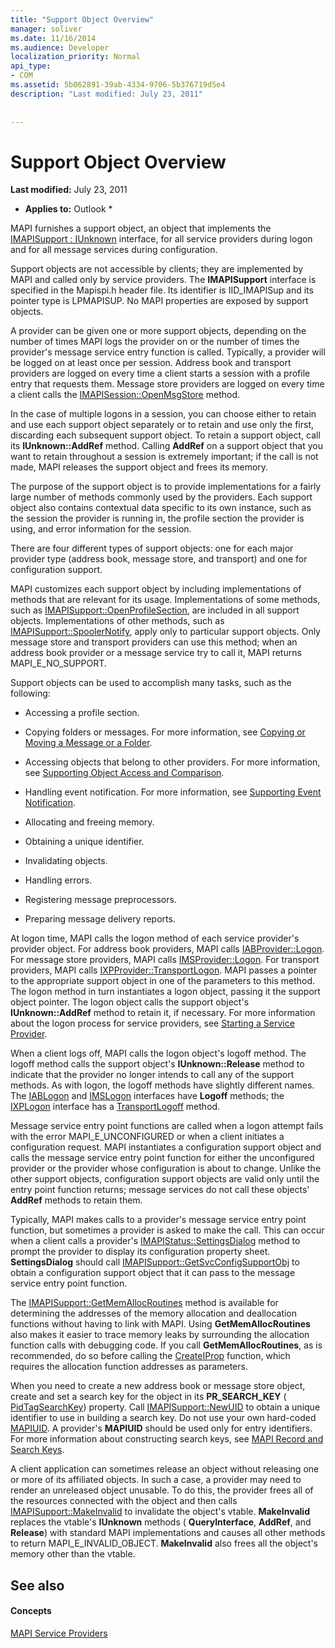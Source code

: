 ```yaml
---
title: "Support Object Overview"
manager: soliver
ms.date: 11/16/2014
ms.audience: Developer
localization_priority: Normal
api_type:
- COM
ms.assetid: 5b062891-39ab-4334-9706-5b376719d5e4
description: "Last modified: July 23, 2011"
 
 
---
```


# Support Object Overview

 **Last modified:** July 23, 2011 
  
 * **Applies to:** Outlook * 
  
MAPI furnishes a support object, an object that implements the [IMAPISupport : IUnknown](imapisupportiunknown.md) interface, for all service providers during logon and for all message services during configuration. 
  
Support objects are not accessible by clients; they are implemented by MAPI and called only by service providers. The **IMAPISupport** interface is specified in the Mapispi.h header file. Its identifier is IID_IMAPISup and its pointer type is LPMAPISUP. No MAPI properties are exposed by support objects. 
  
A provider can be given one or more support objects, depending on the number of times MAPI logs the provider on or the number of times the provider's message service entry function is called. Typically, a provider will be logged on at least once per session. Address book and transport providers are logged on every time a client starts a session with a profile entry that requests them. Message store providers are logged on every time a client calls the [IMAPISession::OpenMsgStore](imapisession-openmsgstore.md) method. 
  
In the case of multiple logons in a session, you can choose either to retain and use each support object separately or to retain and use only the first, discarding each subsequent support object. To retain a support object, call its **IUnknown::AddRef** method. Calling **AddRef** on a support object that you want to retain throughout a session is extremely important; if the call is not made, MAPI releases the support object and frees its memory. 
  
The purpose of the support object is to provide implementations for a fairly large number of methods commonly used by the providers. Each support object also contains contextual data specific to its own instance, such as the session the provider is running in, the profile section the provider is using, and error information for the session. 
  
There are four different types of support objects: one for each major provider type (address book, message store, and transport) and one for configuration support. 
  
MAPI customizes each support object by including implementations of methods that are relevant for its usage. Implementations of some methods, such as [IMAPISupport::OpenProfileSection](imapisupport-openprofilesection.md), are included in all support objects. Implementations of other methods, such as [IMAPISupport::SpoolerNotify](imapisupport-spoolernotify.md), apply only to particular support objects. Only message store and transport providers can use this method; when an address book provider or a message service try to call it, MAPI returns MAPI_E_NO_SUPPORT.
  
Support objects can be used to accomplish many tasks, such as the following:
  
- Accessing a profile section.
    
- Copying folders or messages. For more information, see [Copying or Moving a Message or a Folder](copying-or-moving-a-message-or-a-folder.md).
    
- Accessing objects that belong to other providers. For more information, see [Supporting Object Access and Comparison](supporting-object-access-and-comparison.md). 
    
- Handling event notification. For more information, see [Supporting Event Notification](supporting-event-notification.md).
    
- Allocating and freeing memory.
    
- Obtaining a unique identifier.
    
- Invalidating objects.
    
- Handling errors.
    
- Registering message preprocessors. 
    
- Preparing message delivery reports. 
    
At logon time, MAPI calls the logon method of each service provider's provider object. For address book providers, MAPI calls [IABProvider::Logon](iabprovider-logon.md). For message store providers, MAPI calls [IMSProvider::Logon](imsprovider-logon.md). For transport providers, MAPI calls [IXPProvider::TransportLogon](ixpprovider-transportlogon.md). MAPI passes a pointer to the appropriate support object in one of the parameters to this method. The logon method in turn instantiates a logon object, passing it the support object pointer. The logon object calls the support object's **IUnknown::AddRef** method to retain it, if necessary. For more information about the logon process for service providers, see [Starting a Service Provider](starting-a-service-provider.md).
  
When a client logs off, MAPI calls the logon object's logoff method. The logoff method calls the support object's **IUnknown::Release** method to indicate that the provider no longer intends to call any of the support methods. As with logon, the logoff methods have slightly different names. The [IABLogon](iablogoniunknown.md) and [IMSLogon](imslogoniunknown.md) interfaces have **Logoff** methods; the [IXPLogon](ixplogoniunknown.md) interface has a [TransportLogoff](ixplogon-transportlogoff.md) method. 
  
Message service entry point functions are called when a logon attempt fails with the error MAPI_E_UNCONFIGURED or when a client initiates a configuration request. MAPI instantiates a configuration support object and calls the message service entry point function for either the unconfigured provider or the provider whose configuration is about to change. Unlike the other support objects, configuration support objects are valid only until the entry point function returns; message services do not call these objects' **AddRef** methods to retain them. 
  
Typically, MAPI makes calls to a provider's message service entry point function, but sometimes a provider is asked to make the call. This can occur when a client calls a provider's [IMAPIStatus::SettingsDialog](imapistatus-settingsdialog.md) method to prompt the provider to display its configuration property sheet. **SettingsDialog** should call [IMAPISupport::GetSvcConfigSupportObj](imapisupport-getsvcconfigsupportobj.md) to obtain a configuration support object that it can pass to the message service entry point function. 
  
The [IMAPISupport::GetMemAllocRoutines](imapisupport-getmemallocroutines.md) method is available for determining the addresses of the memory allocation and deallocation functions without having to link with MAPI. Using **GetMemAllocRoutines** also makes it easier to trace memory leaks by surrounding the allocation function calls with debugging code. If you call **GetMemAllocRoutines**, as is recommended, do so before calling the [CreateIProp](createiprop.md) function, which requires the allocation function addresses as parameters. 
  
When you need to create a new address book or message store object, create and set a search key for the object in its **PR_SEARCH_KEY** ( [PidTagSearchKey](pidtagsearchkey-canonical-property.md)) property. Call [IMAPISupport::NewUID](imapisupport-newuid.md) to obtain a unique identifier to use in building a search key. Do not use your own hard-coded [MAPIUID](mapiuid.md). A provider's **MAPIUID** should be used only for entry identifiers. For more information about constructing search keys, see [MAPI Record and Search Keys](mapi-record-and-search-keys.md).
  
A client application can sometimes release an object without releasing one or more of its affiliated objects. In such a case, a provider may need to render an unreleased object unusable. To do this, the provider frees all of the resources connected with the object and then calls [IMAPISupport::MakeInvalid](imapisupport-makeinvalid.md) to invalidate the object's vtable. **MakeInvalid** replaces the vtable's **IUnknown** methods ( **QueryInterface**, **AddRef**, and **Release**) with standard MAPI implementations and causes all other methods to return MAPI_E_INVALID_OBJECT. **MakeInvalid** also frees all the object's memory other than the vtable. 
  
## See also

#### Concepts

[MAPI Service Providers](mapi-service-providers.md)

